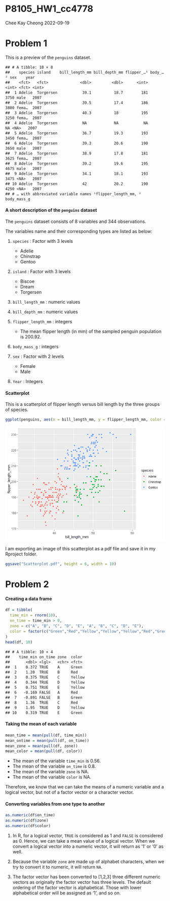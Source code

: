 P8105_HW1_cc4778
================
Chee Kay Cheong
2022-09-19

# Problem 1

This is a preview of the `penguins` dataset.

    ## # A tibble: 10 × 8
    ##    species island    bill_length_mm bill_depth_mm flipper_…¹ body_…² sex    year
    ##    <fct>   <fct>              <dbl>         <dbl>      <int>   <int> <fct> <int>
    ##  1 Adelie  Torgersen           39.1          18.7        181    3750 male   2007
    ##  2 Adelie  Torgersen           39.5          17.4        186    3800 fema…  2007
    ##  3 Adelie  Torgersen           40.3          18          195    3250 fema…  2007
    ##  4 Adelie  Torgersen           NA            NA           NA      NA <NA>   2007
    ##  5 Adelie  Torgersen           36.7          19.3        193    3450 fema…  2007
    ##  6 Adelie  Torgersen           39.3          20.6        190    3650 male   2007
    ##  7 Adelie  Torgersen           38.9          17.8        181    3625 fema…  2007
    ##  8 Adelie  Torgersen           39.2          19.6        195    4675 male   2007
    ##  9 Adelie  Torgersen           34.1          18.1        193    3475 <NA>   2007
    ## 10 Adelie  Torgersen           42            20.2        190    4250 <NA>   2007
    ## # … with abbreviated variable names ¹​flipper_length_mm, ²​body_mass_g

#### A short description of the `penguins` dataset

The `penguins` dataset consists of 8 variables and 344 observations.

The variables name and their corresponding types are listed as below:

1.  `species` : Factor with 3 levels

    -   Adelie
    -   Chinstrap
    -   Gentoo

2.  `island` : Factor with 3 levels

    -   Biscoe
    -   Dream
    -   Torgersen

3.  `bill_length_mm` : numeric values

4.  `bill_depth_mm` : numeric values

5.  `flipper_length_mm` : integers

    -   The mean flipper length (in mm) of the sampled penguin
        population is 200.92.

6.  `body_mass_g` : integers

7.  `sex` : Factor with 2 levels

    -   Female
    -   Male

8.  `Year` : Integers

#### Scatterplot

This is a scatterplot of flipper length versus bill length by the three
groups of species.

``` r
ggplot(penguins, aes(x = bill_length_mm, y = flipper_length_mm, color = species)) + geom_point()
```

![](P8105_HW1_cc4778_files/figure-gfm/scatterplot-1.png)<!-- -->

I am exporting an image of this scatterplot as a pdf file and save it in
my Rproject folder.

``` r
ggsave("Scatterplot.pdf", height = 6, width = 10)
```

# Problem 2

#### Creating a data frame

``` r
df = tibble(
  time_min = rnorm(10),
  on_time = time_min > 0,
  zone = c("A", "B", "C", "D", "E", "A", "B", "C", "D", "E"),
  color = factor(c("Green","Red","Yellow","Yellow","Yellow","Red","Green","Red","Yellow","Green"))
)
head(df, 10)
```

    ## # A tibble: 10 × 4
    ##    time_min on_time zone  color 
    ##       <dbl> <lgl>   <chr> <fct> 
    ##  1    0.372 TRUE    A     Green 
    ##  2    1.20  TRUE    B     Red   
    ##  3    0.375 TRUE    C     Yellow
    ##  4    0.344 TRUE    D     Yellow
    ##  5    0.751 TRUE    E     Yellow
    ##  6   -0.169 FALSE   A     Red   
    ##  7   -0.891 FALSE   B     Green 
    ##  8    1.36  TRUE    C     Red   
    ##  9    1.95  TRUE    D     Yellow
    ## 10    0.319 TRUE    E     Green

#### Taking the mean of each variable

``` r
mean_time = mean(pull(df, time_min))
mean_ontime = mean(pull(df, on_time))
mean_zone = mean(pull(df, zone))
mean_color = mean(pull(df, color))
```

-   The mean of the variable `time_min` is 0.56.
-   The mean of the variable `on_time` is 0.8.
-   The mean of the variable `zone` is NA.
-   The mean of the variable `color` is NA.

Therefore, we know that we can take the means of a numeric variable and
a logical vector, but not of a factor vector or a character vector.

#### Converting variables from one type to another

``` r
as.numeric(df$on_time)
as.numeric(df$zone)
as.numeric(df$color)
```

1.  In R, for a logical vector, `TRUE` is considered as 1 and `FALSE` is
    considered as 0. Hence, we can take a mean value of a logical
    vector. When we convert a logical vector into a numeric vector, it
    will return as ‘1’ or ‘0’ as well.

2.  Because the variable `zone` are made up of alphabet characters, when
    we try to convert it to numeric, it will return `NA`.

3.  The factor vector has been converted to \[1,2,3\] three different
    numeric vectors as originally the factor vector has three levels.
    The default ordering of the factor vector is alphabetical. Those
    with lower alphabetical order will be assigned as ‘1’, and so on.
